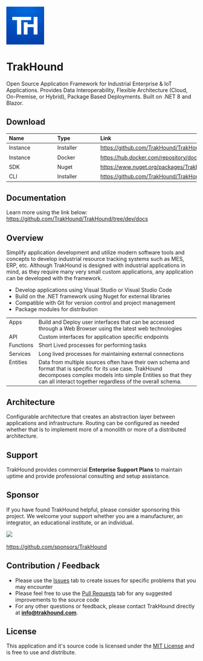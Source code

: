 ![trakhound-logo](static/trakhound-logo-v5-100px.png)

# TrakHound
Open Source Application Framework for Industrial Enterprise & IoT Applications. Provides Data Interoperability, Flexible Architecture (Cloud, On-Premise, or Hybrid), Package Based Deployments. Built on .NET 8 and Blazor.

## Download
<table>
    <thead>
        <tr>
            <th style="text-align: left;min-width: 100px;">Name</th>
            <th style="text-align: center;width: 20px;"></th>
            <th style="text-align: left;min-width: 100px;">Type</th>
            <th style="text-align: left;">Link</th>
        </tr>
    </thead>
    <tbody>
        <tr>
            <td>Instance</td>
            <td><img src="static/windows-logo.svg" style="height:20px;width:20px;vertical-align: middle;" /></td>
            <td>Installer</td>
            <td><a href="https://github.com/TrakHound/TrakHound/releases/latest">https://github.com/TrakHound/TrakHound/releases/latest</a></td>
        </tr>        
        <tr>
            <td>Instance</td>
            <td><img src="static/docker-logo.svg" style="height:20px;width:20px;vertical-align: middle;" /></td>
            <td>Docker</td>
            <td><a href="https://hub.docker.com/repository/docker/trakhound/instance">https://hub.docker.com/repository/docker/trakhound/instance</a></td>
        </tr>
        <tr>
            <td>SDK</td>
            <td><img src="static/nuget-logo.svg" style="height:20px;width:20px;vertical-align: middle;" /></td>
            <td>Nuget</td>
            <td><a href="https://www.nuget.org/packages/TrakHound">https://www.nuget.org/packages/TrakHound</a></td>
        </tr>
        <tr>
            <td>CLI</td>
            <td><img src="static/windows-logo.svg" style="height:20px;width:20px;vertical-align: middle;" /></td>
            <td>Installer</td>
            <td><a href="https://github.com/TrakHound/TrakHound/releases/latest">https://github.com/TrakHound/TrakHound/releases/latest</a></td>
        </tr>  
    </tbody>
</table>

## Documentation
Learn more using the link below:
https://github.com/TrakHound/TrakHound/tree/dev/docs

## Overview
Simplify application development and utilize modern software tools and concepts to develop industrial resource tracking systems such as MES, ERP, etc. Although TrakHound is designed with industrial applications in mind, as they require many very small custom applications, any application can be developed with the framework.

- Develop applications using Visual Studio or Visual Studio Code
- Build on the .NET framework using Nuget for external libraries
- Compatible with Git for version control and project management
- Package modules for distribution

<table>
    <tbody>
        <tr>
            <td style="vertical-align: top;">Apps</td>
            <td>Build and Deploy user interfaces that can be accessed through a Web Browser using the latest web technologies</td>
        </tr>        
        <tr>
            <td style="vertical-align: top;">API</td>
            <td>Custom interfaces for application specific endpoints</td>
        </tr>
        <tr>
            <td style="vertical-align: top;">Functions</td>
            <td>Short Lived processes for performing tasks</td>
        </tr>
        <tr>
            <td style="vertical-align: top;">Services</td>
            <td>Long lived processes for maintaining external connections</td>
        </tr>  
        <tr>
            <td style="vertical-align: top;">Entities</td>
            <td>Data from multiple sources often have their own schema and format that is specific for its use case. TrakHound decomposes complex models into simple Entities so that they can all interact together regardless of the overall schema.</td>
        </tr> 
    </tbody>
</table>

## Architecture
Configurable architecture that creates an abstraction layer between applications and infrastructure. Routing can be configured as needed whether that is to implement more of a monolith or more of a distributed architecture.

## Support
TrakHound provides commercial **Enterprise Support Plans** to maintain uptime and provide professional consulting and setup assistance.

## Sponsor
If you have found TrakHound helpful, please consider sponsoring this project. We welcome your support whether you are a manufacturer, an integrator, an educational institute, or an individual.

[![](https://img.shields.io/static/v1?label=Sponsor&message=%E2%9D%A4&style=for-the-badge&logo=GitHub&color=%23fe8e86)](https://github.com/sponsors/TrakHound)

https://github.com/sponsors/TrakHound

## Contribution / Feedback
- Please use the [Issues](https://github.com/TrakHound/TrakHound/issues) tab to create issues for specific problems that you may encounter 
- Please feel free to use the [Pull Requests](https://github.com/TrakHound/TrakHound/pulls) tab for any suggested improvements to the source code
- For any other questions or feedback, please contact TrakHound directly at **info@trakhound.com**.

## License
This application and it's source code is licensed under the [MIT License](https://choosealicense.com/licenses/mit/) and is free to use and distribute.
